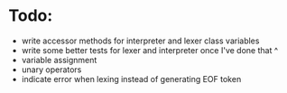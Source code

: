 # Todo:
* write accessor methods for interpreter and lexer class variables
* write some better tests for lexer and interpreter once I've done that ^
* variable assignment
* unary operators
* indicate error when lexing instead of generating EOF token

